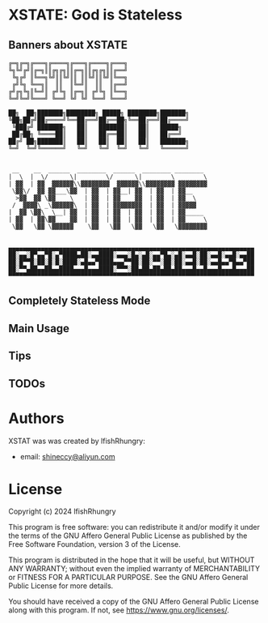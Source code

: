 
# XSTATE: God is Stateless

## Banners about XSTATE


```
╔═╗╔═╗╔═══╗╔════╗╔═══╗╔════╗╔═══╗
╚╗╚╝╔╝║╔═╗║║╔╗╔╗║║╔═╗║║╔╗╔╗║║╔══╝
 ╚╗╔╝ ║╚══╗╚╝║║╚╝║║ ║║╚╝║║╚╝║╚══╗
 ╔╝╚╗ ╚══╗║  ║║  ║╚═╝║  ║║  ║╔══╝
╔╝╔╗╚╗║╚═╝║ ╔╝╚╗ ║╔═╗║ ╔╝╚╗ ║╚══╗
╚═╝╚═╝╚═══╝ ╚══╝ ╚╝ ╚╝ ╚══╝ ╚═══╝
```

```
██╗  ██╗███████╗████████╗ █████╗ ████████╗███████╗
╚██╗██╔╝██╔════╝╚══██╔══╝██╔══██╗╚══██╔══╝██╔════╝
 ╚███╔╝ ███████╗   ██║   ███████║   ██║   █████╗  
 ██╔██╗ ╚════██║   ██║   ██╔══██║   ██║   ██╔══╝  
██╔╝ ██╗███████║   ██║   ██║  ██║   ██║   ███████╗
╚═╝  ╚═╝╚══════╝   ╚═╝   ╚═╝  ╚═╝   ╚═╝   ╚══════╝
                                      
```


```
 __    __  ______  ________  ______  ________ ________ 
|  \  |  \/      \|        \/      \|        \        \
| ▓▓  | ▓▓  ▓▓▓▓▓▓\\▓▓▓▓▓▓▓▓  ▓▓▓▓▓▓\\▓▓▓▓▓▓▓▓ ▓▓▓▓▓▓▓▓
 \▓▓\/  ▓▓ ▓▓___\▓▓  | ▓▓  | ▓▓__| ▓▓  | ▓▓  | ▓▓__    
  >▓▓  ▓▓ \▓▓    \   | ▓▓  | ▓▓    ▓▓  | ▓▓  | ▓▓  \   
 /  ▓▓▓▓\ _\▓▓▓▓▓▓\  | ▓▓  | ▓▓▓▓▓▓▓▓  | ▓▓  | ▓▓▓▓▓   
|  ▓▓ \▓▓\  \__| ▓▓  | ▓▓  | ▓▓  | ▓▓  | ▓▓  | ▓▓_____ 
| ▓▓  | ▓▓\▓▓    ▓▓  | ▓▓  | ▓▓  | ▓▓  | ▓▓  | ▓▓     \
 \▓▓   \▓▓ \▓▓▓▓▓▓    \▓▓   \▓▓   \▓▓   \▓▓   \▓▓▓▓▓▓▓▓
                                                       
```

```
▄▄▄▄▄▄▄▄▄▄▄▄▄▄▄▄▄▄▄▄▄▄▄▄▄▄▄▄▄▄▄▄▄▄▄▄▄▄▄▄▄▄▄▄▄▄▄▄▄▄▄▄▄▄▄▄▄▄▄▄▄▄▄▄▄▄▄▄
██░▄▄░█▀▄▄▀█░▄▀████▄██░▄▄████░▄▄▄░█▄░▄█░▄▄▀█▄░▄█░▄▄█░██░▄▄█░▄▄█░▄▄██
██░█▀▀█░██░█░█░████░▄█▄▄▀████▄▄▄▀▀██░██░▀▀░██░██░▄▄█░██░▄▄█▄▄▀█▄▄▀██
██░▀▀▄██▄▄██▄▄████▄▄▄█▄▄▄████░▀▀▀░██▄██▄██▄██▄██▄▄▄█▄▄█▄▄▄█▄▄▄█▄▄▄██
▀▀▀▀▀▀▀▀▀▀▀▀▀▀▀▀▀▀▀▀▀▀▀▀▀▀▀▀▀▀▀▀▀▀▀▀▀▀▀▀▀▀▀▀▀▀▀▀▀▀▀▀▀▀▀▀▀▀▀▀▀▀▀▀▀▀▀▀
```

## Completely Stateless Mode

## Main Usage

## Tips

## TODOs

# Authors

XSTAT was was created by lfishRhungry:
- email: shineccy@aliyun.com

# License

Copyright (c) 2024 lfishRhungry

This program is free software: you can redistribute it and/or modify
it under the terms of the GNU Affero General Public License as published by
the Free Software Foundation, version 3 of the License.

This program is distributed in the hope that it will be useful,
but WITHOUT ANY WARRANTY; without even the implied warranty of
MERCHANTABILITY or FITNESS FOR A PARTICULAR PURPOSE.  See the
GNU Affero General Public License for more details.

You should have received a copy of the GNU Affero General Public License
along with this program.  If not, see <https://www.gnu.org/licenses/>.
